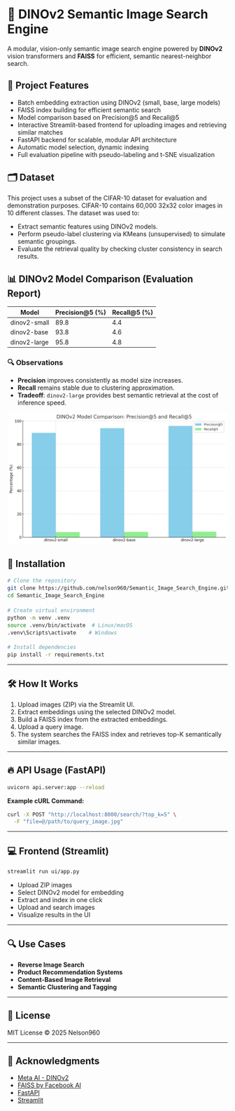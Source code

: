 # 🧠 DINOv2 Semantic Image Search Engine

A modular, vision-only semantic image search engine powered by **DINOv2** vision transformers and **FAISS** for efficient, semantic nearest-neighbor search.

## 🚀 Project Features

- Batch embedding extraction using DINOv2 (small, base, large models)
- FAISS index building for efficient semantic search
- Model comparison based on Precision@5 and Recall@5
- Interactive Streamlit-based frontend for uploading images and retrieving similar matches
- FastAPI backend for scalable, modular API architecture
- Automatic model selection, dynamic indexing
- Full evaluation pipeline with pseudo-labeling and t-SNE visualization

## 🗂 Dataset

This project uses a subset of the CIFAR-10 dataset for evaluation and demonstration purposes. CIFAR-10 contains 60,000 32x32 color images in 10 different classes. The dataset was used to:
- Extract semantic features using DINOv2 models.
- Perform pseudo-label clustering via KMeans (unsupervised) to simulate semantic groupings.
- Evaluate the retrieval quality by checking cluster consistency in search results.

## 📊 DINOv2 Model Comparison (Evaluation Report)

| Model         | Precision@5 (%) | Recall@5 (%) |
|---------------|-----------------|--------------|
| dinov2-small  | 89.8             | 4.4          |
| dinov2-base   | 93.8             | 4.6          |
| dinov2-large  | 95.8             | 4.8          |

### 🔍 Observations
- **Precision** improves consistently as model size increases.
- **Recall** remains stable due to clustering approximation.
- **Tradeoff**: `dinov2-large` provides best semantic retrieval at the cost of inference speed.

![Model Comparison](reports/model_comparison.png)


## 🔧 Installation

```bash
# Clone the repository
git clone https://github.com/nelson960/Semantic_Image_Search_Engine.git
cd Semantic_Image_Search_Engine

# Create virtual environment
python -m venv .venv
source .venv/bin/activate  # Linux/macOS
.venv\Scripts\activate    # Windows

# Install dependencies
pip install -r requirements.txt
```

---

## 🛠️ How It Works

1. Upload images (ZIP) via the Streamlit UI.
2. Extract embeddings using the selected DINOv2 model.
3. Build a FAISS index from the extracted embeddings.
4. Upload a query image.
5. The system searches the FAISS index and retrieves top-K semantically similar images.

---

## 🔥 API Usage (FastAPI)

```bash
uvicorn api.server:app --reload
```

**Example cURL Command:**

```bash
curl -X POST "http://localhost:8000/search/?top_k=5" \
  -F "file=@/path/to/query_image.jpg"
```

---

## 💻 Frontend (Streamlit)

```bash
streamlit run ui/app.py
```

- Upload ZIP images
- Select DINOv2 model for embedding
- Extract and index in one click
- Upload and search images
- Visualize results in the UI

---

## 🔍 Use Cases

- **Reverse Image Search**
- **Product Recommendation Systems**
- **Content-Based Image Retrieval**
- **Semantic Clustering and Tagging**

---

## 📄 License

MIT License © 2025 Nelson960

---

## 🙏 Acknowledgments

- [Meta AI - DINOv2](https://github.com/facebookresearch/dinov2)
- [FAISS by Facebook AI](https://github.com/facebookresearch/faiss)
- [FastAPI](https://fastapi.tiangolo.com)
- [Streamlit](https://streamlit.io)

